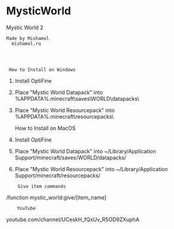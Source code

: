 # MysticWorld
 Mystic World 2

	Made by Mishamol
	  mishamol.ru




	 How to Install on Windows

1. Install OptiFine

2. Place "Mystic World Datapack" into
%APPDATA%\.minecraft\saves\WORLD\datapacks\

3. Place "Mystic World Resourcepack" into
%APPDATA%\.minecraft\resourcepacks\


	 How to Install on MacOS

1. Install OptiFine

2. Place "Mystic World Datapack" into
~/Library/Application Support/minecraft/saves/WORLD/datapacks/

3. Place "Mystic World Resourcepack" into
~/Library/Application Support/minecraft/resourcepacks/




	    Give item commands
/function mystic_world:give/[item_name]




	    YouTube
youtube.com/channel/UCeskH_fQxUv_R5OD9ZXuphA